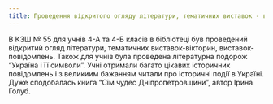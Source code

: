 ```yaml
---
title: Проведення відкритого огляду літератури, тематичних виставок - вітрин, виставок - повідомлень для учнів 4-А, 4-Б класів
---
```


В КЗШ № 55 для учнів 4-А та 4-Б класів в бібліотеці був проведений відкритий огляд літератури, тематичних виставок-вікторин, виставок-повідомлень. Також для учнів була проведена літературна подорож “Україна і її символи”. Учні отримали багато цікавих історичних повідомлень і з великиим бажанням читали про історичні події в Україні. Дуже сподобалась книга “Сім чудес Дніпропетровщини”, автор Ірина Голуб.

<slideshow id="72157650587756666"></slideshow>
